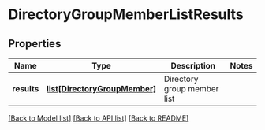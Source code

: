 # DirectoryGroupMemberListResults

## Properties
Name | Type | Description | Notes
------------ | ------------- | ------------- | -------------
**results** | [**list[DirectoryGroupMember]**](DirectoryGroupMember.md) | Directory group member list | 

[[Back to Model list]](../README.md#documentation-for-models) [[Back to API list]](../README.md#documentation-for-api-endpoints) [[Back to README]](../README.md)

